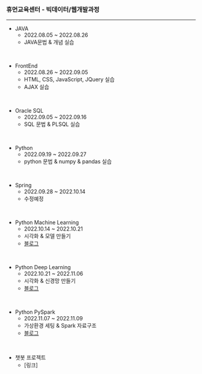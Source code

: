 ### 휴먼교육센터 - 빅데이터/웹개발과정 

---

- JAVA
  - 2022.08.05 ~ 2022.08.26
  - JAVA문법 & 개념 실습

<br/>

- FrontEnd
  - 2022.08.26 ~ 2022.09.05
  - HTML, CSS, JavaScript, JQuery 실습
  - AJAX 실습

<br/>

- Oracle SQL
  - 2022.09.05 ~ 2022.09.16
  - SQL 문법 & PLSQL 실습

<br/>

- Python
  - 2022.09.19 ~ 2022.09.27
  - python 문법 & numpy & pandas 실습

<br/>

- Spring
  - 2022.09.28 ~ 2022.10.14
  - 수정예정

<br/>

- Python Machine Learning
  - 2022.10.14 ~ 2022.10.21
  - 시각화 & 모델 만들기
  - [블로그](https://rkgh17.github.io/categories/machine-learning/)

<br/>

- Python Deep Learning
  - 2022.10.21 ~ 2022.11.06
  - 시각화 & 신경망 만들기
  - [블로그](https://rkgh17.github.io/categories/deep-learning/)

<br/>

- Python PySpark
  - 2022.11.07 ~ 2022.11.09
  - 가상환경 세팅 & Spark 자료구조
  - [블로그](https://rkgh17.github.io/categories/deep-learning/)

<br/>

- 챗봇 프로젝트
  - [링크]
